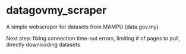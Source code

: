 # datagovmy_scraper
A simple webscraper for datasets from MAMPU (data.gov.my)

Next step: fixing connection time-out errors, limiting # of pages to pull, directly downloading datasets
